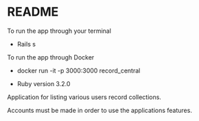 # README

To run the app through your terminal 
- Rails s

To run the app through Docker
- docker run -it -p 3000:3000 record_central

* Ruby version 3.2.0

Application for listing various users record collections.

Accounts must be made in order to use the applications features.
